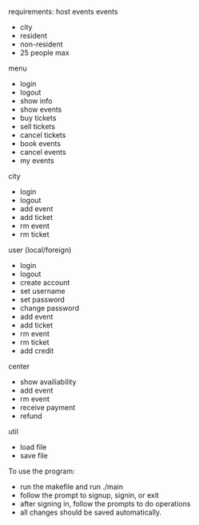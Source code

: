 requirements: host events
events
 - city
 - resident
 - non-resident
 - 25 people max

 menu
  - login
  - logout
  - show info
  - show events
  - buy tickets
  - sell tickets
  - cancel tickets
  - book events
  - cancel events
  - my events

city
 - login
 - logout
 - add event
 - add ticket
 - rm event
 - rm ticket

user (local/foreign)
 - login
 - logout
 - create account
 - set username
 - set password
 - change password
 - add event
 - add ticket
 - rm event
 - rm ticket
 - add credit
 
center
 - show availiability
 - add event
 - rm event
 - receive payment
 - refund

 util 
  - load file
  - save file


  To use the program:
  - run the makefile and run ./main
  - follow the prompt to signup, signin, or exit
  - after signing in, follow the prompts to do operations
  - all changes should be saved automatically. 

